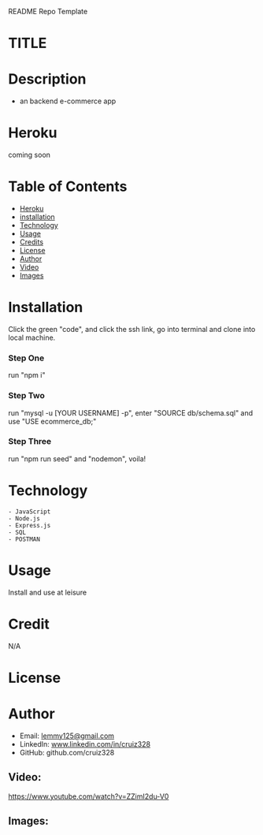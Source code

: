 README Repo Template

# TITLE

# Description
-  an backend e-commerce app

# Heroku
  coming soon
# Table of Contents
  - [Heroku](#heroku)
  - [installation](#installation)
  - [Technology](#technology)
  - [Usage](#usage)
  - [Credits](#credits)
  - [License](#license)
  - [Author](#author)
  - [Video](#Video)
  - [Images](#images)
  
# Installation
  Click the green "code", and click the ssh link, go into terminal and clone into local machine.
### Step One
  run "npm i"
### Step Two
   run "mysql -u [YOUR USERNAME] -p", enter "SOURCE db/schema.sql" and use "USE ecommerce_db;"
### Step Three
   run "npm run seed" and "nodemon", voila!
   

# Technology 
	- JavaScript
	- Node.js
	- Express.js
	- SQL
    - POSTMAN

# Usage
  Install and use at leisure

# Credit
 N/A 

# License
 
# Author
- Email: lemmy125@gmail.com
- LinkedIn: www.linkedin.com/in/cruiz328
- GitHub: github.com/cruiz328

## Video:
https://www.youtube.com/watch?v=ZZimI2du-V0
## Images:

